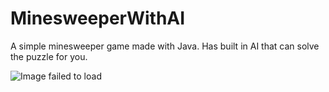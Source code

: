 # MinesweeperWithAI
A simple minesweeper game made with Java. Has built in AI that can solve the puzzle for you.

![Image failed to load](https://i.ibb.co/sv22Mdt/N-ytt-kuva-2020-12-7-kello-9-53-03.png)

